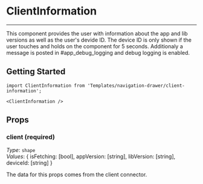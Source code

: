 # ClientInformation
---

This component provides the user with information about the app and lib versions as well as the user's devide ID. The device ID is only shown if the user touches and holds on the component for 5 seconds. Additionaly a message is posted in #app_debug_logging and debug logging is enabled.

## Getting Started

```
import ClientInformation from 'Templates/navigation-drawer/client-information';

<ClientInformation />
```

## Props

### client (required)

_Type_: `shape`<br>
_Values_: { isFetching: [bool], appVersion: [string], libVersion: [string], deviceId: [string] }

The data for this props comes from the client connector.
